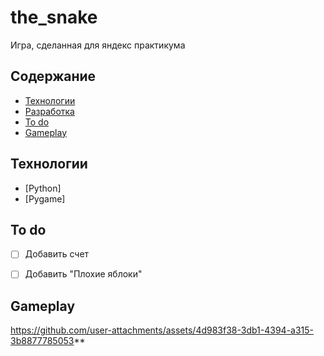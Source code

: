 # the_snake
Игра, сделанная для яндекс практикума

## Содержание
- [Технологии](#технологии)
- [Разработка](#разработка)
- [To do](#to-do)
- [Gameplay](#gameplay)


## Технологии
- [Python]
- [Pygame]


## To do
- [ ] Добавить счет
- [ ] Добавить "Плохие яблоки"


## Gameplay
https://github.com/user-attachments/assets/4d983f38-3db1-4394-a315-3b8877785053**
